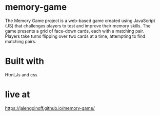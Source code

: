 # memory-game
The Memory Game project is a web-based game created using JavaScript (JS) that challenges players to test and improve their memory skills. The game presents a grid of face-down cards, each with a matching pair. Players take turns flipping over two cards at a time, attempting to find matching pairs.
# Built with
Html,Js and css

# live at
https://jalengoinoff.github.io/memory-game/
